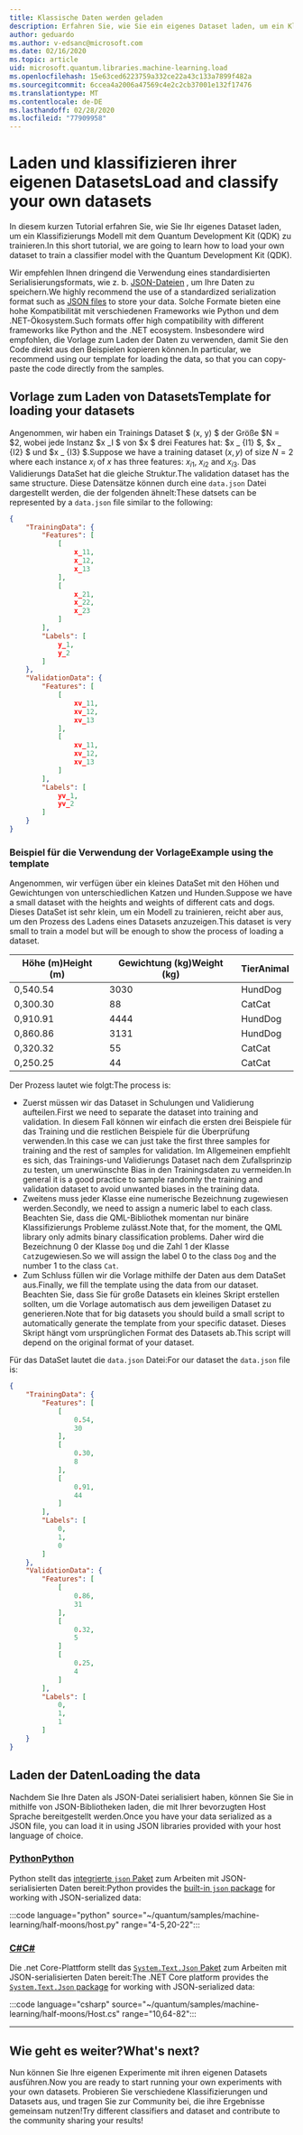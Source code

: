 ```yaml
---
title: Klassische Daten werden geladen
description: Erfahren Sie, wie Sie ein eigenes Dataset laden, um ein Klassifizierungs Modell mit dem Microsoft Quantum Development Kit (QDK) zu trainieren.
author: geduardo
ms.author: v-edsanc@microsoft.com
ms.date: 02/16/2020
ms.topic: article
uid: microsoft.quantum.libraries.machine-learning.load
ms.openlocfilehash: 15e63ced6223759a332ce22a43c133a7899f482a
ms.sourcegitcommit: 6ccea4a2006a47569c4e2c2cb37001e132f17476
ms.translationtype: MT
ms.contentlocale: de-DE
ms.lasthandoff: 02/28/2020
ms.locfileid: "77909958"
---
```

# <a name="load-and-classify-your-own-datasets"></a><span data-ttu-id="c78bd-103">Laden und klassifizieren ihrer eigenen Datasets</span><span class="sxs-lookup"><span data-stu-id="c78bd-103">Load and classify your own datasets</span></span>

<span data-ttu-id="c78bd-104">In diesem kurzen Tutorial erfahren Sie, wie Sie Ihr eigenes Dataset laden, um ein Klassifizierungs Modell mit dem Quantum Development Kit (QDK) zu trainieren.</span><span class="sxs-lookup"><span data-stu-id="c78bd-104">In this short tutorial, we are going to learn how to load your own dataset to train a classifier model with the Quantum Development Kit (QDK).</span></span>

<span data-ttu-id="c78bd-105">Wir empfehlen Ihnen dringend die Verwendung eines standardisierten Serialisierungsformats, wie z. b. [JSON-Dateien](https://en.wikipedia.org/wiki/JSON) , um Ihre Daten zu speichern.</span><span class="sxs-lookup"><span data-stu-id="c78bd-105">We highly recommend the use of a standardized serialization format such as [JSON files](https://en.wikipedia.org/wiki/JSON) to store your data.</span></span>
<span data-ttu-id="c78bd-106">Solche Formate bieten eine hohe Kompatibilität mit verschiedenen Frameworks wie Python und dem .NET-Ökosystem.</span><span class="sxs-lookup"><span data-stu-id="c78bd-106">Such formats offer high compatibility with different frameworks like Python and the .NET ecosystem.</span></span>
<span data-ttu-id="c78bd-107">Insbesondere wird empfohlen, die Vorlage zum Laden der Daten zu verwenden, damit Sie den Code direkt aus den Beispielen kopieren können.</span><span class="sxs-lookup"><span data-stu-id="c78bd-107">In particular, we recommend using our template for loading the data, so that you can copy-paste the code directly from the samples.</span></span>

## <a name="template-for-loading-your-datasets"></a><span data-ttu-id="c78bd-108">Vorlage zum Laden von Datasets</span><span class="sxs-lookup"><span data-stu-id="c78bd-108">Template for loading your datasets</span></span>

<span data-ttu-id="c78bd-109">Angenommen, wir haben ein Trainings Dataset $ (x, y) $ der Größe $N = $2, wobei jede Instanz $x _I $ von $x $ drei Features hat: $x _ {I1} $, $x _ {I2} $ und $x _ {I3} $.</span><span class="sxs-lookup"><span data-stu-id="c78bd-109">Suppose we have a training dataset $(x, y)$ of size $N=2$ where each instance $x_i$ of $x$ has three features: $x_{i1}$, $x_{i2}$ and $x_{i3}$.</span></span>
<span data-ttu-id="c78bd-110">Das Validierungs DataSet hat die gleiche Struktur.</span><span class="sxs-lookup"><span data-stu-id="c78bd-110">The validation dataset has the same structure.</span></span>
<span data-ttu-id="c78bd-111">Diese Datensätze können durch eine `data.json` Datei dargestellt werden, die der folgenden ähnelt:</span><span class="sxs-lookup"><span data-stu-id="c78bd-111">These datsets can be represented by a `data.json` file similar to the following:</span></span>

```json
{
    "TrainingData": {
        "Features": [
            [
                x_11,
                x_12,
                x_13
            ],
            [
                x_21,
                x_22,
                x_23
            ]
        ],
        "Labels": [
            y_1,
            y_2
        ]
    },
    "ValidationData": {
        "Features": [
            [
                xv_11,
                xv_12,
                xv_13
            ],
            [
                xv_11,
                xv_12,
                xv_13
            ]
        ],
        "Labels": [
            yv_1,
            yv_2
        ]
    }
}
```

### <a name="example-using-the-template"></a><span data-ttu-id="c78bd-112">Beispiel für die Verwendung der Vorlage</span><span class="sxs-lookup"><span data-stu-id="c78bd-112">Example using the template</span></span>

<span data-ttu-id="c78bd-113">Angenommen, wir verfügen über ein kleines DataSet mit den Höhen und Gewichtungen von unterschiedlichen Katzen und Hunden.</span><span class="sxs-lookup"><span data-stu-id="c78bd-113">Suppose we have a small dataset with the heights and weights of different cats and dogs.</span></span> <span data-ttu-id="c78bd-114">Dieses DataSet ist sehr klein, um ein Modell zu trainieren, reicht aber aus, um den Prozess des Ladens eines Datasets anzuzeigen.</span><span class="sxs-lookup"><span data-stu-id="c78bd-114">This dataset is very small to train a model but will be enough to show the process of loading a dataset.</span></span>

| <span data-ttu-id="c78bd-115">Höhe (m)</span><span class="sxs-lookup"><span data-stu-id="c78bd-115">Height (m)</span></span> | <span data-ttu-id="c78bd-116">Gewichtung (kg)</span><span class="sxs-lookup"><span data-stu-id="c78bd-116">Weight (kg)</span></span> | <span data-ttu-id="c78bd-117">Tier</span><span class="sxs-lookup"><span data-stu-id="c78bd-117">Animal</span></span> |
|-----------|------------|--------|
| <span data-ttu-id="c78bd-118">0,54</span><span class="sxs-lookup"><span data-stu-id="c78bd-118">0.54</span></span>      | <span data-ttu-id="c78bd-119">30</span><span class="sxs-lookup"><span data-stu-id="c78bd-119">30</span></span>         | <span data-ttu-id="c78bd-120">Hund</span><span class="sxs-lookup"><span data-stu-id="c78bd-120">Dog</span></span>    |
| <span data-ttu-id="c78bd-121">0,30</span><span class="sxs-lookup"><span data-stu-id="c78bd-121">0.30</span></span>      | <span data-ttu-id="c78bd-122">8</span><span class="sxs-lookup"><span data-stu-id="c78bd-122">8</span></span>          | <span data-ttu-id="c78bd-123">Cat</span><span class="sxs-lookup"><span data-stu-id="c78bd-123">Cat</span></span>    |
| <span data-ttu-id="c78bd-124">0,91</span><span class="sxs-lookup"><span data-stu-id="c78bd-124">0.91</span></span>      | <span data-ttu-id="c78bd-125">44</span><span class="sxs-lookup"><span data-stu-id="c78bd-125">44</span></span>         | <span data-ttu-id="c78bd-126">Hund</span><span class="sxs-lookup"><span data-stu-id="c78bd-126">Dog</span></span>    |
| <span data-ttu-id="c78bd-127">0,86</span><span class="sxs-lookup"><span data-stu-id="c78bd-127">0.86</span></span>      | <span data-ttu-id="c78bd-128">31</span><span class="sxs-lookup"><span data-stu-id="c78bd-128">31</span></span>          | <span data-ttu-id="c78bd-129">Hund</span><span class="sxs-lookup"><span data-stu-id="c78bd-129">Dog</span></span>    |
| <span data-ttu-id="c78bd-130">0,32</span><span class="sxs-lookup"><span data-stu-id="c78bd-130">0.32</span></span>      | <span data-ttu-id="c78bd-131">5</span><span class="sxs-lookup"><span data-stu-id="c78bd-131">5</span></span>         | <span data-ttu-id="c78bd-132">Cat</span><span class="sxs-lookup"><span data-stu-id="c78bd-132">Cat</span></span>    |
| <span data-ttu-id="c78bd-133">0,25</span><span class="sxs-lookup"><span data-stu-id="c78bd-133">0.25</span></span>      | <span data-ttu-id="c78bd-134">4</span><span class="sxs-lookup"><span data-stu-id="c78bd-134">4</span></span>          | <span data-ttu-id="c78bd-135">Cat</span><span class="sxs-lookup"><span data-stu-id="c78bd-135">Cat</span></span>    |

<span data-ttu-id="c78bd-136">Der Prozess lautet wie folgt:</span><span class="sxs-lookup"><span data-stu-id="c78bd-136">The process is:</span></span>

- <span data-ttu-id="c78bd-137">Zuerst müssen wir das Dataset in Schulungen und Validierung aufteilen.</span><span class="sxs-lookup"><span data-stu-id="c78bd-137">First we need to separate the dataset into training and validation.</span></span> <span data-ttu-id="c78bd-138">In diesem Fall können wir einfach die ersten drei Beispiele für das Training und die restlichen Beispiele für die Überprüfung verwenden.</span><span class="sxs-lookup"><span data-stu-id="c78bd-138">In this case we can just take the first three samples for training and the rest of samples for validation.</span></span> <span data-ttu-id="c78bd-139">Im Allgemeinen empfiehlt es sich, das Trainings-und Validierungs Dataset nach dem Zufallsprinzip zu testen, um unerwünschte Bias in den Trainingsdaten zu vermeiden.</span><span class="sxs-lookup"><span data-stu-id="c78bd-139">In general it is a good practice to sample randomly the training and validation dataset to avoid unwanted biases in the training data.</span></span>
- <span data-ttu-id="c78bd-140">Zweitens muss jeder Klasse eine numerische Bezeichnung zugewiesen werden.</span><span class="sxs-lookup"><span data-stu-id="c78bd-140">Secondly, we need to assign a numeric label to each class.</span></span> <span data-ttu-id="c78bd-141">Beachten Sie, dass die QML-Bibliothek momentan nur binäre Klassifizierungs Probleme zulässt.</span><span class="sxs-lookup"><span data-stu-id="c78bd-141">Note that, for the moment, the QML library only admits binary classification problems.</span></span> <span data-ttu-id="c78bd-142">Daher wird die Bezeichnung 0 der Klasse `Dog` und die Zahl 1 der Klasse `Cat`zugewiesen.</span><span class="sxs-lookup"><span data-stu-id="c78bd-142">So we will assign the label 0 to the class `Dog` and the number 1 to the class `Cat`.</span></span>
- <span data-ttu-id="c78bd-143">Zum Schluss füllen wir die Vorlage mithilfe der Daten aus dem DataSet aus.</span><span class="sxs-lookup"><span data-stu-id="c78bd-143">Finally, we fill the template using the data from our dataset.</span></span> <span data-ttu-id="c78bd-144">Beachten Sie, dass Sie für große Datasets ein kleines Skript erstellen sollten, um die Vorlage automatisch aus dem jeweiligen Dataset zu generieren.</span><span class="sxs-lookup"><span data-stu-id="c78bd-144">Note that for big datasets you should build a small script to automatically generate the template from your specific dataset.</span></span> <span data-ttu-id="c78bd-145">Dieses Skript hängt vom ursprünglichen Format des Datasets ab.</span><span class="sxs-lookup"><span data-stu-id="c78bd-145">This script will depend on the original format of your dataset.</span></span>

<span data-ttu-id="c78bd-146">Für das DataSet lautet die `data.json` Datei:</span><span class="sxs-lookup"><span data-stu-id="c78bd-146">For our dataset the `data.json` file is:</span></span>

```json
{
    "TrainingData": {
        "Features": [
            [
                0.54,
                30
            ],
            [
                0.30,
                8
            ],
            [
                0.91,
                44
            ]
        ],
        "Labels": [
            0,
            1,
            0
        ]
    },
    "ValidationData": {
        "Features": [
            [
                0.86,
                31
            ],
            [
                0.32,
                5
            ]
            [
                0.25,
                4
            ]
        ],
        "Labels": [
            0,
            1,
            1
        ]
    }
}

```

## <a name="loading-the-data"></a><span data-ttu-id="c78bd-147">Laden der Daten</span><span class="sxs-lookup"><span data-stu-id="c78bd-147">Loading the data</span></span>

<span data-ttu-id="c78bd-148">Nachdem Sie Ihre Daten als JSON-Datei serialisiert haben, können Sie Sie in mithilfe von JSON-Bibliotheken laden, die mit Ihrer bevorzugten Host Sprache bereitgestellt werden.</span><span class="sxs-lookup"><span data-stu-id="c78bd-148">Once you have your data serialized as a JSON file, you can load it in using JSON libraries provided with your host language of choice.</span></span>

### <a name="python"></a>[<span data-ttu-id="c78bd-149">Python</span><span class="sxs-lookup"><span data-stu-id="c78bd-149">Python</span></span>](#tab/tabid-python)

<span data-ttu-id="c78bd-150">Python stellt das [integrierte `json` Paket](https://docs.python.org/3.7/library/json.html) zum Arbeiten mit JSON-serialisierten Daten bereit:</span><span class="sxs-lookup"><span data-stu-id="c78bd-150">Python provides the [built-in `json` package](https://docs.python.org/3.7/library/json.html) for working with JSON-serialized data:</span></span>

:::code language="python" source="~/quantum/samples/machine-learning/half-moons/host.py" range="4-5,20-22":::

### <a name="c"></a>[<span data-ttu-id="c78bd-151">C#</span><span class="sxs-lookup"><span data-stu-id="c78bd-151">C#</span></span>](#tab/tabid-csharp)

<span data-ttu-id="c78bd-152">Die .net Core-Plattform stellt das [`System.Text.Json` Paket](https://www.nuget.org/packages/System.Text.Json) zum Arbeiten mit JSON-serialisierten Daten bereit:</span><span class="sxs-lookup"><span data-stu-id="c78bd-152">The .NET Core platform provides the [`System.Text.Json` package](https://www.nuget.org/packages/System.Text.Json) for working with JSON-serialized data:</span></span>

:::code language="csharp" source="~/quantum/samples/machine-learning/half-moons/Host.cs" range="10,64-82":::

***

## <a name="whats-next"></a><span data-ttu-id="c78bd-153">Wie geht es weiter?</span><span class="sxs-lookup"><span data-stu-id="c78bd-153">What's next?</span></span>

<span data-ttu-id="c78bd-154">Nun können Sie Ihre eigenen Experimente mit ihren eigenen Datasets ausführen.</span><span class="sxs-lookup"><span data-stu-id="c78bd-154">Now you are ready to start running your own experiments with your own datasets.</span></span> <span data-ttu-id="c78bd-155">Probieren Sie verschiedene Klassifizierungen und Datasets aus, und tragen Sie zur Community bei, die ihre Ergebnisse gemeinsam nutzen!</span><span class="sxs-lookup"><span data-stu-id="c78bd-155">Try different classifiers and dataset and contribute to the community sharing your results!</span></span>
